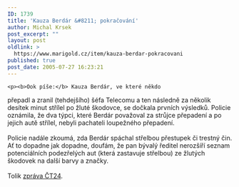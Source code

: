 ```yaml
---
ID: 1739
title: 'Kauza Berdár &#8211; pokračování'
author: Michal Krsek
post_excerpt: ""
layout: post
oldlink: >
  https://www.marigold.cz/item/kauza-berdar-pokracovani
published: true
post_date: 2005-07-27 16:23:21
---
```

	<p><b>Ook píše:</b> Kauza Berdár, ve které někdo
přepadl a zranil (tehdejšího) šéfa Telecomu a ten následně za několik
desítek minut střílel po žluté škodovce, se dočkala prvních výsledků.
Policie oznámila, že dva týpci, které Berdár považoval za strůjce
přepadení a po jejich autě střílel, nebyli pachateli loupežného
přepadení.<br />
<br />
Policie nadále zkoumá, zda Berdár spáchal střelbou přestupek či trestný
čin. Ať to dopadne jak dopadne, doufám, že pan bývalý ředitel nerozšíří
seznam potenciálních podezřelých aut (která zastavuje střelbou) ze
žlutých škodovek na další barvy a značky.<br />
<br />
Tolik <a href="http://www.ct24.cz/zdomova/index_view.php?id=132893" >zpráva ČT24</a>.</p>